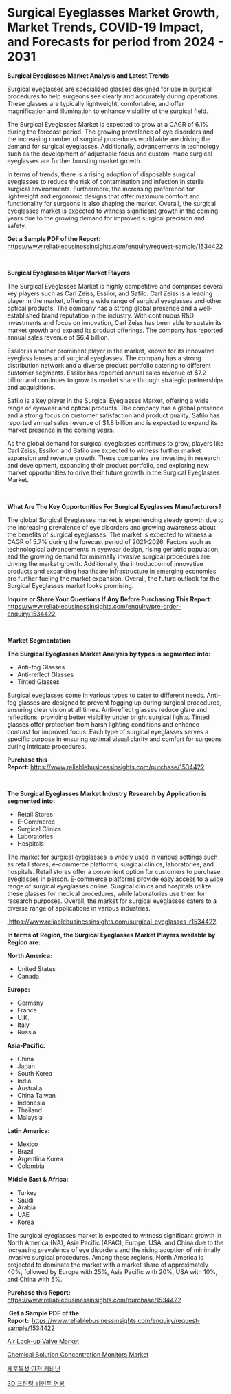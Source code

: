<p><h1>Surgical Eyeglasses Market Growth, Market Trends, COVID-19 Impact, and Forecasts for period from 2024 - 2031</h1></p><p><strong>Surgical Eyeglasses Market Analysis and Latest Trends</strong></p>
<p><p>Surgical eyeglasses are specialized glasses designed for use in surgical procedures to help surgeons see clearly and accurately during operations. These glasses are typically lightweight, comfortable, and offer magnification and illumination to enhance visibility of the surgical field.</p><p>The Surgical Eyeglasses Market is expected to grow at a CAGR of 6.1% during the forecast period. The growing prevalence of eye disorders and the increasing number of surgical procedures worldwide are driving the demand for surgical eyeglasses. Additionally, advancements in technology such as the development of adjustable focus and custom-made surgical eyeglasses are further boosting market growth.</p><p>In terms of trends, there is a rising adoption of disposable surgical eyeglasses to reduce the risk of contamination and infection in sterile surgical environments. Furthermore, the increasing preference for lightweight and ergonomic designs that offer maximum comfort and functionality for surgeons is also shaping the market. Overall, the surgical eyeglasses market is expected to witness significant growth in the coming years due to the growing demand for improved surgical precision and safety.</p></p>
<p><strong>Get a Sample PDF of the Report:&nbsp;</strong> <a href="https://www.reliablebusinessinsights.com/enquiry/request-sample/1534422">https://www.reliablebusinessinsights.com/enquiry/request-sample/1534422</a></p>
<p>&nbsp;</p>
<p><strong>Surgical Eyeglasses Major Market Players</strong></p>
<p><p>The Surgical Eyeglasses Market is highly competitive and comprises several key players such as Carl Zeiss, Essilor, and Safilo. Carl Zeiss is a leading player in the market, offering a wide range of surgical eyeglasses and other optical products. The company has a strong global presence and a well-established brand reputation in the industry. With continuous R&D investments and focus on innovation, Carl Zeiss has been able to sustain its market growth and expand its product offerings. The company has reported annual sales revenue of $6.4 billion.</p><p>Essilor is another prominent player in the market, known for its innovative eyeglass lenses and surgical eyeglasses. The company has a strong distribution network and a diverse product portfolio catering to different customer segments. Essilor has reported annual sales revenue of $7.2 billion and continues to grow its market share through strategic partnerships and acquisitions.</p><p>Safilo is a key player in the Surgical Eyeglasses Market, offering a wide range of eyewear and optical products. The company has a global presence and a strong focus on customer satisfaction and product quality. Safilo has reported annual sales revenue of $1.8 billion and is expected to expand its market presence in the coming years.</p><p>As the global demand for surgical eyeglasses continues to grow, players like Carl Zeiss, Essilor, and Safilo are expected to witness further market expansion and revenue growth. These companies are investing in research and development, expanding their product portfolio, and exploring new market opportunities to drive their future growth in the Surgical Eyeglasses Market.</p></p>
<p>&nbsp;</p>
<p><strong>What Are The Key Opportunities For Surgical Eyeglasses Manufacturers?</strong></p>
<p><p>The global Surgical Eyeglasses market is experiencing steady growth due to the increasing prevalence of eye disorders and growing awareness about the benefits of surgical eyeglasses. The market is expected to witness a CAGR of 5.7% during the forecast period of 2021-2026. Factors such as technological advancements in eyewear design, rising geriatric population, and the growing demand for minimally invasive surgical procedures are driving the market growth. Additionally, the introduction of innovative products and expanding healthcare infrastructure in emerging economies are further fueling the market expansion. Overall, the future outlook for the Surgical Eyeglasses market looks promising.</p></p>
<p><strong>Inquire or Share Your Questions If Any Before Purchasing This Report:</strong> <a href="https://www.reliablebusinessinsights.com/enquiry/pre-order-enquiry/1534422">https://www.reliablebusinessinsights.com/enquiry/pre-order-enquiry/1534422</a></p>
<p>&nbsp;</p>
<p><strong>Market Segmentation</strong></p>
<p><strong>The Surgical Eyeglasses Market Analysis by types is segmented into:</strong></p>
<p><ul><li>Anti-fog Glasses</li><li>Anti-reflect Glasses</li><li>Tinted Glasses</li></ul></p>
<p><p>Surgical eyeglasses come in various types to cater to different needs. Anti-fog glasses are designed to prevent fogging up during surgical procedures, ensuring clear vision at all times. Anti-reflect glasses reduce glare and reflections, providing better visibility under bright surgical lights. Tinted glasses offer protection from harsh lighting conditions and enhance contrast for improved focus. Each type of surgical eyeglasses serves a specific purpose in ensuring optimal visual clarity and comfort for surgeons during intricate procedures.</p></p>
<p><strong>Purchase this Report:&nbsp;</strong><a href="https://www.reliablebusinessinsights.com/purchase/1534422">https://www.reliablebusinessinsights.com/purchase/1534422</a></p>
<p>&nbsp;</p>
<p><strong>The Surgical Eyeglasses Market Industry Research by Application is segmented into:</strong></p>
<p><ul><li>Retail Stores</li><li>E-Commerce</li><li>Surgical Clinics</li><li>Laboratories</li><li>Hospitals</li></ul></p>
<p><p>The market for surgical eyeglasses is widely used in various settings such as retail stores, e-commerce platforms, surgical clinics, laboratories, and hospitals. Retail stores offer a convenient option for customers to purchase eyeglasses in person. E-commerce platforms provide easy access to a wide range of surgical eyeglasses online. Surgical clinics and hospitals utilize these glasses for medical procedures, while laboratories use them for research purposes. Overall, the market for surgical eyeglasses caters to a diverse range of applications in various industries.</p></p>
<p><a href="https://www.reliablebusinessinsights.com/surgical-eyeglasses-r1534422">&nbsp;https://www.reliablebusinessinsights.com/surgical-eyeglasses-r1534422</a></p>
<p><strong>In terms of Region, the Surgical Eyeglasses Market Players available by Region are:</strong></p>
<p>
    <p> <strong> North America: </strong>
        <ul>
            <li>United States</li>
            <li>Canada</li>
        </ul>
        </p> 
    <p> <strong> Europe: </strong>
        <ul>
            <li>Germany</li>
            <li>France</li>
            <li>U.K.</li>
            <li>Italy</li>
            <li>Russia</li>
        </ul>
        </p> 
    <p> <strong> Asia-Pacific: </strong>
        <ul>
            <li>China</li>
            <li>Japan</li>
            <li>South Korea</li>
            <li>India</li>
            <li>Australia</li>
            <li>China Taiwan</li>
            <li>Indonesia</li>
            <li>Thailand</li>
            <li>Malaysia</li>
        </ul>
        </p> 
    <p> <strong> Latin America: </strong>
        <ul>
            <li>Mexico</li>
            <li>Brazil</li>
            <li>Argentina Korea</li>
            <li>Colombia</li>
        </ul>
        </p> 
    <p> <strong> Middle East & Africa: </strong>
        <ul>
            <li>Turkey</li>
            <li>Saudi</li>
            <li>Arabia</li>
            <li>UAE</li>
            <li>Korea</li>
        </ul>
    </p>
    </p>
<p><p>The surgical eyeglasses market is expected to witness significant growth in North America (NA), Asia Pacific (APAC), Europe, USA, and China due to the increasing prevalence of eye disorders and the rising adoption of minimally invasive surgical procedures. Among these regions, North America is projected to dominate the market with a market share of approximately 40%, followed by Europe with 25%, Asia Pacific with 20%, USA with 10%, and China with 5%.</p></p>
<p><strong>Purchase this Report: </strong><a href="https://www.reliablebusinessinsights.com/purchase/1534422">https://www.reliablebusinessinsights.com/purchase/1534422</a></p>
<p>&nbsp;<strong>Get a Sample PDF of the Report:&nbsp;&nbsp;</strong><a href="https://www.reliablebusinessinsights.com/enquiry/request-sample/1534422">https://www.reliablebusinessinsights.com/enquiry/request-sample/1534422</a></p>
<p><strong></strong></p>
<p><p><a href="https://github.com/sajonf007/Market-Research-Report-List-1/blob/main/air-lock-up-valve-market.md">Air Lock-up Valve Market</a></p><p><a href="https://github.com/ernidarwin455/Market-Research-Report-List-1/blob/main/chemical-solution-concentration-monitors-market.md">Chemical Solution Concentration Monitors Market</a></p><p><a href="https://github.com/TimmyMann6767/Market-Research-Report-List-2/blob/main/1804587180923.md">세포독성 안전 캐비닛</a></p><p><a href="https://github.com/JeromeRtyau89966/Market-Research-Report-List-2/blob/main/2734115180924.md">3D 프린팅 비인두 면봉</a></p></p>